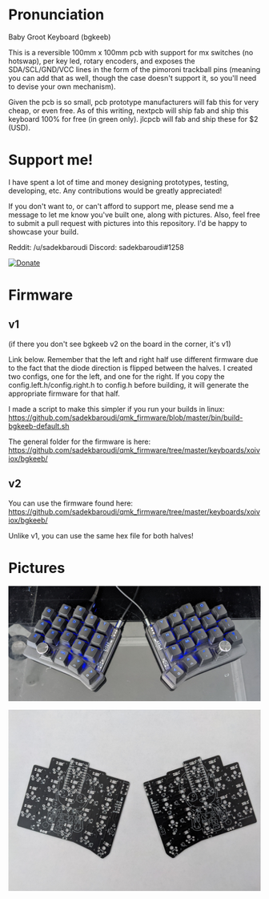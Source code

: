 # Pronunciation

Baby Groot Keyboard (bgkeeb)

This is a reversible 100mm x 100mm pcb with support for mx switches (no hotswap), per key led, rotary encoders, and exposes the SDA/SCL/GND/VCC lines in the form of the pimoroni trackball pins (meaning you can add that as well, though the case doesn't support it, so you'll need to devise your own mechanism).

Given the pcb is so small, pcb prototype manufacturers will fab this for very cheap, or even free. As of this writing, nextpcb will ship fab and ship this keyboard 100% for free (in green only). jlcpcb will fab and ship these for $2 (USD).

# Support me!

I have spent a lot of time and money designing prototypes, testing, developing, etc. Any contributions would be greatly appreciated!

If you don't want to, or can't afford to support me, please send me a message to let me know you've built one, along with pictures. Also, feel free to submit a pull request with pictures into this repository. I'd be happy to showcase your build.

Reddit: /u/sadekbaroudi
Discord: sadekbaroudi#1258

[![Donate](https://img.shields.io/badge/Donate-PayPal-green.svg)](https://www.paypal.com/paypalme/sadekbaroudi)

# Firmware

## v1

(if there you don't see bgkeeb v2 on the board in the corner, it's v1)

Link below. Remember that the left and right half use different firmware due to the fact that the diode direction is flipped between the halves. I created two configs, one for the left, and one for the right. If you copy the config.left.h/config.right.h to config.h before building, it will generate the appropriate firmware for that half.

I made a script to make this simpler if you run your builds in linux:
https://github.com/sadekbaroudi/qmk_firmware/blob/master/bin/build-bgkeeb-default.sh

The general folder for the firmware is here:
https://github.com/sadekbaroudi/qmk_firmware/tree/master/keyboards/xoiviox/bgkeeb/

## v2

You can use the firmware found here:
https://github.com/sadekbaroudi/qmk_firmware/tree/master/keyboards/xoiviox/bgkeeb/

Unlike v1, you can use the same hex file for both halves!

# Pictures

![build](images/build.jpg)

![pcbs](images/pcbs.jpg)
